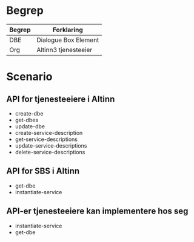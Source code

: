 
# Begrep

| Begrep           | Forklaring                       |
|------------------|----------------------------------|
| DBE              | Dialogue Box Element             |
| Org              | Altinn3 tjenesteeier             |

# Scenario

## API for tjenesteeiere i Altinn
- create-dbe
- get-dbes
- update-dbe
- create-service-description
- get-service-descriptions
- update-service-descriptions
- delete-service-descriptions
  
## API for SBS i Altinn
- get-dbe
- instantiate-service

## API-er tjenesteeiere kan implementere hos seg
- instantiate-service
- get-dbe
